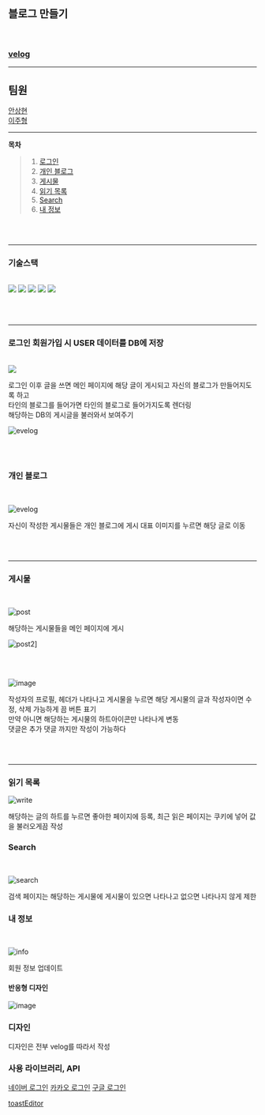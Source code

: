 
<br/>

## 블로그 만들기

<br/>

### [velog](https://velog.io/) 


<hr/>

## 팀원
[안상현]() <br/>
[이주형]()


<hr/>



__목차__

>1. [로그인](#로그인-회원가입-시-user-데이터를-db에-저장) 
>2. [개인 블로그](#개인-블로그) 
>3. [게시물](#게시물) 
>4. [읽기 목록](#읽기-목록)
>5. [Search](#search)
>6. [내 정보](#내-정보)

<br/><br/>
<hr/>

###  기술스택
<br/>

<span>
<img src = "https://img.shields.io/badge/javascript-F7DF1E?style=flat-square&logo=javascript&logoColor=black"/>
  <img src = "https://img.shields.io/badge/ejs-B4CA65?style=flat-square&logo=ejs&logoColor=black"/>
  <img src = "https://img.shields.io/badge/CSS-663399?style=flat-square&logo=CSS&logoColor=black"/>
   <img src = "https://img.shields.io/badge/node.js-5FA04E?style=flat-square&logo=nodedotjs&logoColor=black"/>
   <img src = "https://img.shields.io/badge/MySql-4479A1?style=flat-square&logo=MySQL&logoColor=black"/>
</span>

<br/><br/>



<hr/>


### 로그인 회원가입 시 USER 데이터를 DB에 저장
<br/>

<img src = "https://github.com/user-attachments/assets/88eaf015-fd19-47f3-918e-fbd9c3ee1b58" style = "width = 500px height =  400px" />


로그인 이후 글을 쓰면 메인 페이지에 해당 글이 게시되고 자신의 블로그가 만들어지도록 하고  <br/>
타인의 블로그를 들어가면 타인의 블로그로 들어가지도록 렌더링 <br/>
해당하는 DB의 게시글을 불러와서 보여주기

![evelog](https://github.com/user-attachments/assets/cf9ffbb5-1cf9-43cf-8699-3ab951e329da)

<br/><br/>

### 개인 블로그
<br/>

![evelog](https://github.com/user-attachments/assets/64b9b327-04cb-46ed-a726-f3c83cc65e95)

자신이 작성한 게시물들은 개인 블로그에 게시 대표 이미지를 누르면 해당 글로 이동

<br/><br/>
<hr/>

### 게시물
<br/>

![post](https://github.com/user-attachments/assets/7ae3ac5e-1c8d-45e2-b529-f319deed5fea)

해당하는 게시물들을 메인 페이지에 게시

![post2](https://github.com/user-attachments/assets/f001719e-10f3-4a40-ada5-b0325630ca5c)]

<br/><br/>


![image](https://github.com/user-attachments/assets/be57bc5a-410f-47f4-a774-bf1376aec6f9)

작성자의 프로필, 헤더가 나타나고
게시물을 누르면 해당 게시물의 글과 작성자이면 수정, 삭제 가능하게 끔 버튼 표기 <br/>
만약 아니면 해당하는 게시물의 하트아이콘만 나타나게 변동 <br/>
댓글은 추가 댓글 까지만 작성이 가능하다

<br/><br/>
<hr/>

### 읽기 목록

![write](https://github.com/user-attachments/assets/b0d11c62-94df-4663-819c-d6a3652c5416)

해당하는 글의 하트를 누르면 좋아한 페이지에 등록,
최근 읽은 페이지는 쿠키에 넣어 값을 불러오게끔 작성

### Search

<br/>

![search](https://github.com/user-attachments/assets/157f0a58-6e63-44ef-9b92-e8497d287884)

검색 페이지는 해당하는 게시물에 게시물이 있으면 나타나고 없으면 나타나지 않게 제한

### 내 정보

<br/>

![info](https://github.com/user-attachments/assets/8a12c967-ca74-4f13-bcca-ba518e0bf2c8)

회원 정보 업데이트

#### 반응형 디자인

![image](https://github.com/user-attachments/assets/128718fa-98fe-4ac0-9d24-3fac5c6d931a)


### 디자인
디자인은 전부 velog를 따라서 작성

### 사용 라이브러리, API
[네이버 로그인](https://nid.naver.com/user2/campaign/introNaverIdLogin)
[카카오 로그인](https://developers.kakao.com/docs/latest/ko/kakaologin/rest-api)
[구글 로그인](https://cloud.google.com/identity-platform/docs/web/google?hl=ko) 

[toastEditor](https://ui.toast.com/)



